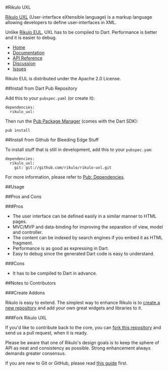 #Rikulo UXL

[Rikulo UXL](http://rikulo.org) (User-interface eXtensible language) is a markup language allowing developers to define user-interfaces in XML.

Unlike [Rikulo EUL](https://github.com/rikulo/rikulo-eul), UXL has to be compiled to Dart. Performance is better and it is easier to debug.

* [Home](http://rikulo.org)
* [Documentation](http://docs.rikulo.org)
* [API Reference](http://api.rikulo.org/rikulo-uxl/latest/)
* [Discussion](http://stackoverflow.com/questions/tagged/rikulo)
* [Issues](https://github.com/rikulo/rikulo-uxl/issues)

Rikulo EUL is distributed under the Apache 2.0 License.

##Install from Dart Pub Repository

Add this to your `pubspec.yaml` (or create it):

    dependencies:
      rikulo_uxl:

Then run the [Pub Package Manager](http://pub.dartlang.org/doc) (comes with the Dart SDK):

    pub install

##Install from Github for Bleeding Edge Stuff

To install stuff that is still in development, add this to your `pubspec.yam`:

    dependencies:
      rikulo_uxl:
        git: git://github.com/rikulo/rikulo-uxl.git

For more information, please refer to [Pub: Dependencies](http://pub.dartlang.org/doc/pubspec.html#dependencies).

##Usage

##Pros and Cons

###Pros

* The user interface can be defined easily in a similar manner to HTML pages.
* MVC/MVP and data-binding for improving the separation of view, model and controller.
* The content can be indexed by search engines if you embed it as HTML fragment.
* Performance is as good as expressing in Dart.
* Easy to debug since the generated Dart code is easy to understand.

###Cons

* It has to be compiled to Dart in advance.

##Notes to Contributors

###Create Addons

Rikulo is easy to extend. The simplest way to enhance Rikulo is to [create a new repository](https://help.github.com/articles/create-a-repo) and add your own great widgets and libraries to it.

###Fork Rikulo UXL

If you'd like to contribute back to the core, you can [fork this repository](https://help.github.com/articles/fork-a-repo) and send us a pull request, when it is ready.

Please be aware that one of Rikulo's design goals is to keep the sphere of API as neat and consistency as possible. Strong enhancement always demands greater consensus.

If you are new to Git or GitHub, please read [this guide](https://help.github.com/) first.
